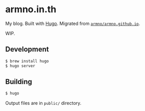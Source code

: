 # armno.in.th

My blog. Built with [Hugo](https://gohugo.io/). Migrated from [`armno/armno.github.io`](https://github.com/armno/armno.github.io).

WIP.

## Development

```sh
$ brew install hugo
$ hugo server
```

## Building

```sh
$ hugo
```

Output files are in `public/` directory.
